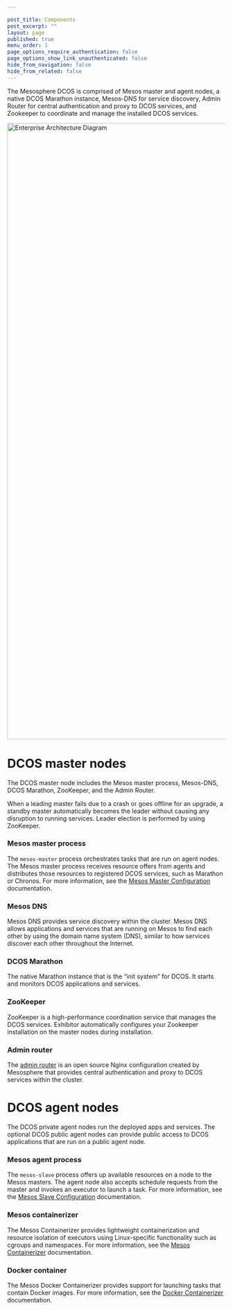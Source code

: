 ```yaml
---

post_title: Components
post_excerpt: ""
layout: page
published: true
menu_order: 1
page_options_require_authentication: false
page_options_show_link_unauthenticated: false
hide_from_navigation: false
hide_from_related: false
---
```

The Mesosphere DCOS is comprised of Mesos master and agent nodes, a native DCOS Marathon instance, Mesos-DNS for service discovery, Admin Router for central authentication and proxy to DCOS services, and Zookeeper to coordinate and manage the installed DCOS services.

<img src="https://docs.mesosphere.com/wp-content/uploads/2015/12/Enterprise-Architecture-Diagram.png" alt="Enterprise Architecture Diagram" width="2468" height="1420" class="alignnone size-full wp-image-834" />

# DCOS master nodes

The DCOS master node includes the Mesos master process, Mesos-DNS, DCOS Marathon, ZooKeeper, and the Admin Router.

When a leading master fails due to a crash or goes offline for an upgrade, a standby master automatically becomes the leader without causing any disruption to running services. Leader election is performed by using ZooKeeper.

### Mesos master process

The `mesos-master` process orchestrates tasks that are run on agent nodes. The Mesos master process receives resource offers from agents and distributes those resources to registered DCOS services, such as Marathon or Chronos. For more information, see the [Mesos Master Configuration][1] documentation.

### Mesos DNS

Mesos DNS provides service discovery within the cluster. Mesos DNS allows applications and services that are running on Mesos to find each other by using the domain name system (DNS), similar to how services discover each other throughout the Internet.

### DCOS Marathon

The native Marathon instance that is the “init system” for DCOS. It starts and monitors DCOS applications and services.

### ZooKeeper

ZooKeeper is a high-performance coordination service that manages the DCOS services. Exhibitor automatically configures your Zookeeper installation on the master nodes during installation.

### Admin router

The [admin router][2] is an open source Nginx configuration created by Mesosphere that provides central authentication and proxy to DCOS services within the cluster.

# DCOS agent nodes

The DCOS private agent nodes run the deployed apps and services. The optional DCOS public agent nodes can provide public access to DCOS applications that are run on a public agent node.

### Mesos agent process

The `mesos-slave` process offers up available resources on a node to the Mesos masters. The agent node also accepts schedule requests from the master and invokes an executor to launch a task. For more information, see the [Mesos Slave Configuration][2] documentation.

### Mesos containerizer

The Mesos Containerizer provides lightweight containerization and resource isolation of executors using Linux-specific functionality such as cgroups and namespaces. For more information, see the [Mesos Containerizer][3] documentation.

### Docker container

The Mesos Docker Containerizer provides support for launching tasks that contain Docker images. For more information, see the [Docker Containerizer][4] documentation.

 [1]: https://open.mesosphere.com/reference/mesos-master/
 [2]: https://open.mesosphere.com/reference/mesos-slave/
 [3]: http://mesos.apache.org/documentation/latest/containerizer/
 [4]: http://mesos.apache.org/documentation/latest/docker-containerizer/